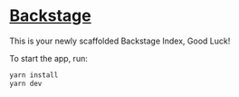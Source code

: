 # [Backstage](https://backstage.io)

This is your newly scaffolded Backstage Index, Good Luck!

To start the app, run:

```sh
yarn install
yarn dev
```
